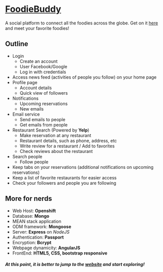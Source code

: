 # [FoodieBuddy](http://webdev2016-shankarvivek.rhcloud.com/project/client/index.html#/ "FoodieBuddy")

A social platform to connect all the foodies across the globe. Get on it [here](http://webdev2016-shankarvivek.rhcloud.com/project/client/index.html#/ "FoodieBuddy") and meet your favorite foodies!

## Outline

+ Login
  - Create an account
  - User Facebook/Google
  - Log in with credentials
+ Access news feed (activities of people you follow) on your home page 
+ Profile page 
  - Account details 
  - Quick view of followers
+ Notifications
  - Upcoming reservations
  - New emails
+ Email service
  - Send emails to people
  - Get emails from people
+ Restaurant Search (Powered by __Yelp__)
  - Make reservation at any restaurant
  - Restaurant details, such as phone, address, etc
  - Write review for a restaurant / Add to favorites
  - Check reviews about the restaurant
+ Search people
  - Follow people
+ Keep tabs on your reservations (additional notifications on upcoming reservations)
+ Keep a list of favorite restaurants for easier access
+ Check your followers and people you are following

## More for nerds

+	Web Host: __Openshift__
+	Database: __Mongo__
+	MEAN stack application
+	ODM framework: __Mongoose__
+	Server: __Express__ on *NodeJS*
+	Authentication: __Passport__
+	Encryption: __Bcrypt__
+	Webpage dynamicity: __AngularJS__
+	FrontEnd: __HTML5, CSS, bootstrap responsive__


##### At this point, it is better to jump to the [website](http://webdev2016-shankarvivek.rhcloud.com/project/client/index.html#/ "FoodieBuddy") and start exploring!